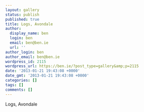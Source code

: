 ```yaml
---
layout: gallery
status: publish
published: true
title: Logs, Avondale
author:
  display_name: ben
  login: ben
  email: ben@ben.ie
  url: ''
author_login: ben
author_email: ben@ben.ie
wordpress_id: 2115
wordpress_url: https://ben.ie/?post_type=gallery&amp;p=2115
date: '2013-01-21 19:43:08 +0000'
date_gmt: '2013-01-21 19:43:08 +0000'
categories: []
tags: []
comments: []
---
```

<p>Logs, Avondale</p>
